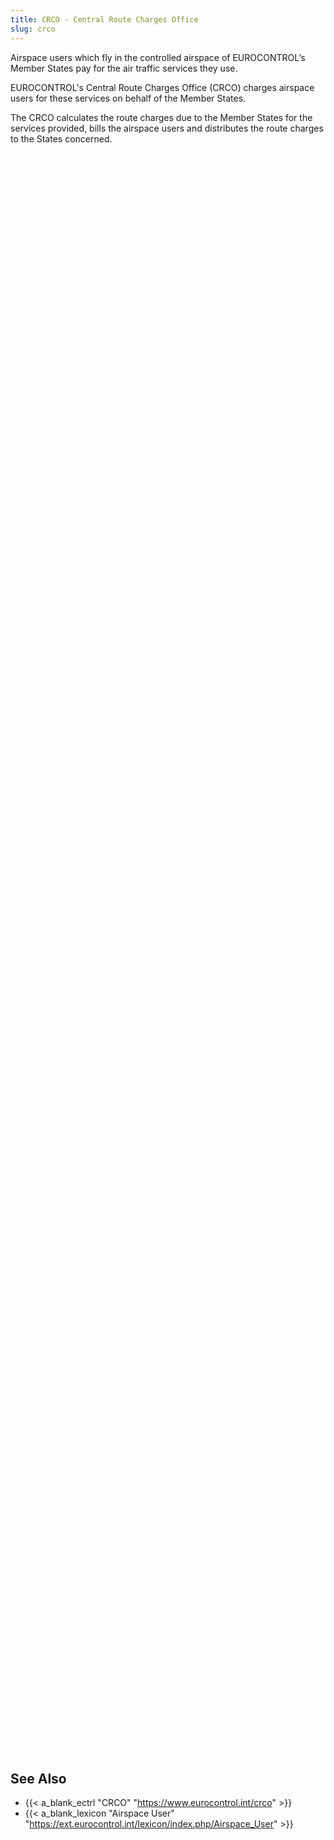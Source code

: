 ```yaml
---
title: CRCO - Central Route Charges Office
slug: crco
---
```


Airspace users which fly in the controlled airspace of EUROCONTROL’s Member States
pay for the air traffic services they use.

EUROCONTROL's Central Route Charges Office (CRCO) charges airspace users
for these services on behalf of the Member States.

The CRCO calculates the route charges due to the Member States for the
services provided, bills the airspace users and distributes the route
charges to the States concerned.




<!-- By CSS the container element will fill 64% (0.8 the width) the height and 80% the width of the window. -->
<div id="container" style="position: relative; width: 80vw; height: 64vh;">
  <div id="map" style="position: absolute; width: 100%; height: 100%;"></div>
</div>

<script type="module">

import {Runtime, Inspector, Library} from "https://cdn.jsdelivr.net/npm/@observablehq/runtime@4/dist/runtime.js";
import notebook from "https://api.observablehq.com/@espinielli/central-route-charging-office-zones-and-rates.js?v=3";

// To avoid the chart itself affecting the size of its container, the chart is
// absolutely-positioned within the container element that determines the size.
const map = document.querySelector("#map");
const container = map.parentNode;

// Embed the chart cell from the notebook into the chart element.
const library = new Library();
const runtime = new Runtime(library);
const main = runtime.module(notebook, name => {
  if (name === "map") {
    return new Inspector(map);
  }
});

// Redefine width and height to be a generator created by the resizer function
// below to observe the size of the container.
main.redefine("width", resizer(container, "width"));
main.redefine("height", resizer(container, "height"));

// Rather making separate generators for width and height, here’s a generalized
// generator “factory” that watches the given dimension of the given element.
// (Note: depends on browser ResizeObserver support.)
function resizer(element, dimension) {
  return library.Generators.observe(notify => {
    let value = notify(element.getBoundingClientRect()[dimension]); // initial value
    const observer = new ResizeObserver(([entry]) => {
      const newValue = entry.contentRect[dimension];
      if (newValue !== value) {
        notify(value = newValue);
      }
    });
    observer.observe(element);
    return () => observer.disconnect();
  });
}

</script>


## See Also


* {{< a_blank_ectrl "CRCO" "https://www.eurocontrol.int/crco" >}}
* {{< a_blank_lexicon "Airspace User" "https://ext.eurocontrol.int/lexicon/index.php/Airspace_User" >}}
